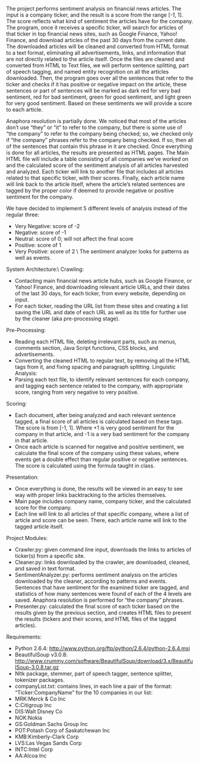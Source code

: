 The project performs sentiment analysis on financial news articles. The input is a company ticker, and the result is a score from the range [-1, 1]. The score reflects what kind of sentiment the articles have for the company. 
The program, once it receives a specific ticker, will search for articles of that ticker in top financial news sites, such as Google Finance, Yahoo! Finance, and download articles of the past 30 days from the current date.
The downloaded articles will be cleaned and converted from HTML format to a text format, eliminating all advertisements, links, and information that are not directly related to the article itself.
Once the files are cleaned and converted from HTML to Text files, we will perform sentence splitting, part of speech tagging, and named entity recognition on all the articles downloaded.
Then, the program goes over all the sentences that refer to the ticker and checks if it has positive or negative impact on the article, these sentences or part of sentences will be marked as dark red for very bad sentiment, red for bad sentiment, green for good sentiment, and light green for very good sentiment. Based on these sentiments we will provide a score to each article.

Anaphora resolution is partially done. We noticed that most of the articles don’t use “they” or “it” to refer to the company, but there is some use of “the company” to refer to the company being checked; so, we checked only if “the company” phrases refer to the company being checked. If so, then all of the sentences that contain this phrase in it are checked.
Once everything is done for all articles, the results are presented as HTML pages. The Main HTML file will include a table consisting of all companies we’ve worked on and the calculated score of the sentiment analysis of all articles harvested and analyzed. Each ticker will link to another file that includes all articles related to that specific ticker, with their scores. Finally, each article name will link back to the article itself, where the article’s related sentences are tagged by the proper color if deemed to provide negative or positive sentiment for the company.

We have decided to implement 5 different levels of analysis instead of the regular three:
- Very Negative: score of -2
- Negative: score of -1
- Neutral: score of 0; will not affect the final score
- Positive: score of 1
- Very Positive: score of 2 \\
The sentiment analyzer looks for patterns as well as events.

System Architecture:\\
Crawling:
- Contacting main financial news article hubs, such as Google Finance, or Yahoo! Finance, and downloading relevant article URLs, and their dates of the last 30 days, for each ticker, from every website, depending on input.
- For each ticker, reading the URL list from these sites and creating a list saving the URL and date of each URL as well as its title for further use by the cleaner (aka pre-processing stage).

Pre-Processing:
- Reading each HTML file, deleting irrelevant parts, such as menus, comments section, Java Script functions, CSS blocks, and advertisements.
- Converting the cleaned HTML to regular text, by removing all the HTML tags from it, and fixing spacing and paragraph splitting.
Linguistic Analysis:
- Parsing each text file, to identify relevant sentences for each company, and tagging each sentence related to the company, with appropriate score, ranging from very negative to very positive.

Scoring:
- Each document, after being analyzed and each relevant sentence tagged, a final score of all articles is calculated based on these tags. The score is from [-1, 1]. Where +1 is very good sentiment for the company in that article, and -1 is a very bad sentiment for the company in that article.
- Once each article is scanned for negative and positive sentiment, we calculate the final score of the company using these values, where events get a double effect than regular positive or negative sentences. The score is calculated using the formula taught in class.

Presentation:
- Once everything is done, the results will be viewed in an easy to see way with proper links backtracking to the articles themselves.
- Main page includes company name, company ticker, and the calculated score for the company.
- Each line will link to all articles of that specific company, where a list of article and score can be seen. There, each article name will link to the tagged article itself.

Project Modules:
- Crawler.py: given command line input, downloads the links to articles of ticker(s) from a specific site.
- Cleaner.py: links downloaded by the crawler, are downloaded, cleaned, and saved in text format.
- SentimentAnalyzer.py: performs sentiment analysis on the articles downloaded by the cleaner, according to patterns and events. Sentences that have sentiment for the examined ticker are tagged, and statistics of how many sentences were found of each of the 4 levels are saved. Anaphora resolution is performed for “the company” phrases.
- Presenter.py: calculated the final score of each ticker based on the results given by the previous section, and creates HTML files to present the results (tickers and their scores, and HTML files of the tagged articles).

Requirements:
- Python 2.6.4: http://www.python.org/ftp/python/2.6.4/python-2.6.4.msi
- BeautifulSoup v3.0.8: http://www.crummy.com/software/BeautifulSoup/download/3.x/BeautifulSoup-3.0.8.tar.gz
- Nltk package, stemmer, part of speech tagger, sentence splitter, tokenizer packages.
- companyList.txt: contains lines, in each line a pair of the format: “Ticker:CompanyName” for the 10 companies in our list:
- MRK:Merck & Co Inc
- C:Citigroup Inc
- DIS:Walt Disney Co
- NOK:Nokia
- GS:Goldman Sachs Group Inc
- POT:Potash Corp of Saskatchewan Inc
- KMB:Kimberly-Clark Corp
- LVS:Las Vegas Sands Corp
- INTC:Intel Corp
- AA:Alcoa Inc